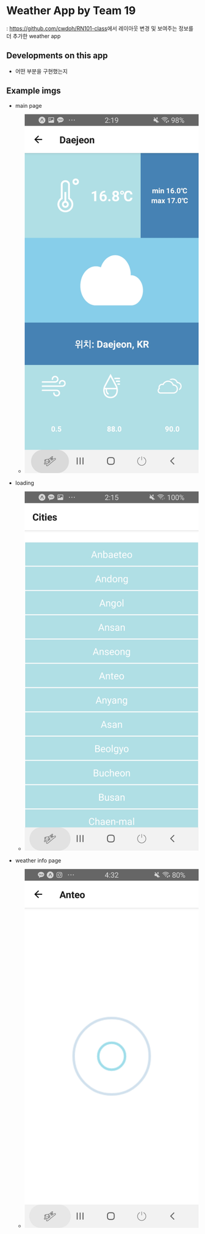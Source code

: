 # Weather App by Team 19
: <https://github.com/cwdoh/RN101-class>에서 레이아웃 변경 및 보여주는 정보를 더 추가한 weather app

## Developments on this app
- 어떤 부분을 구현했는지

## Example imgs
- main page
  - ![main page](https://raw.githubusercontent.com/yarncha/Team_19/master/ss_1.jpg "ss01")

- loading
  - ![loading](https://raw.githubusercontent.com/yarncha/Team_19/master/ss_2.jpg "ss02")

- weather info page
  - ![weather info page](https://raw.githubusercontent.com/yarncha/Team_19/master/ss_3.jpg "ss03")

